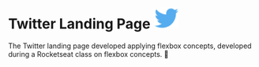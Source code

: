 # Twitter Landing Page <img src="images/logo.svg" alt="Logo Twitter" width="50" />

The Twitter landing page developed applying flexbox concepts, developed during a Rocketseat class on flexbox concepts. 🚀
